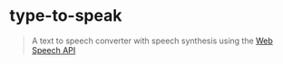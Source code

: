 # type-to-speak
> A text to speech converter with speech synthesis using the [Web Speech API](https://developer.mozilla.org/en-US/docs/Web/API/Web_Speech_API)
